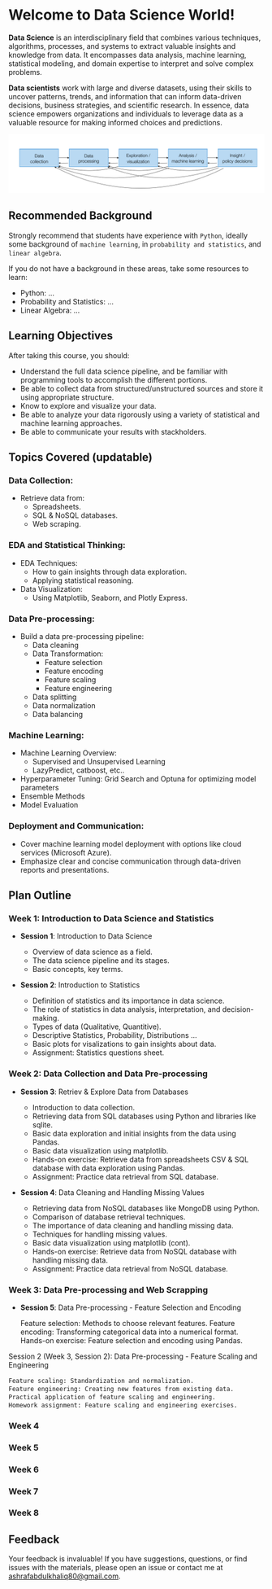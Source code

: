 # Welcome to Data Science World!

**Data Science** is an interdisciplinary field that combines various techniques, algorithms, processes, and systems to extract valuable insights and knowledge from data. It encompasses data analysis, machine learning, statistical modeling, and domain expertise to interpret and solve complex problems. 

**Data scientists** work with large and diverse datasets, using their skills to uncover patterns, trends, and information that can inform data-driven decisions, business strategies, and scientific research. In essence, data science empowers organizations and individuals to leverage data as a valuable resource for making informed choices and predictions.

![Data Science Pipeline](images/data-science-pipeline.png)

##  Recommended Background

Strongly recommend that students have experience with `Python`, ideally some background of `machine learning`, in `probability and statistics`, and `linear algebra`.

If you do not have a background in these areas, take some resources to learn:
- Python: ...
- Probability and Statistics: ...
- Linear Algebra: ...

## Learning Objectives

After taking this course, you should:
- Understand the full data science pipeline, and be familiar with programming tools to accomplish the different portions.
- Be able to collect data from structured/unstructured sources and store it using appropriate structure.
- Know to explore and visualize your data.
- Be able to analyze your data rigorously using a variety of statistical and machine learning approaches.
- Be able to communicate your results with stackholders.

## Topics Covered (updatable)

### Data Collection:
  - Retrieve data from:
    - Spreadsheets.
    - SQL & NoSQL databases.
    - Web scraping.

### EDA and Statistical Thinking:
  - EDA Techniques:
    - How to gain insights through data exploration.
    - Applying statistical reasoning.
- Data Visualization:
    - Using Matplotlib, Seaborn, and Plotly Express.

### Data Pre-processing:
  - Build a data pre-processing pipeline:
    - Data cleaning
    - Data Transformation:
      - Feature selection
      - Feature encoding
      - Feature scaling
      - Feature engineering
    - Data splitting
    - Data normalization
    - Data balancing

### Machine Learning:
  - Machine Learning Overview:
    - Supervised and Unsupervised Learning
    - LazyPredict, catboost, etc..
  - Hyperparameter Tuning: Grid Search and Optuna for optimizing model parameters
  - Ensemble Methods
  - Model Evaluation

### Deployment and Communication:
  - Cover machine learning model deployment with options like cloud services (Microsoft Azure).
  - Emphasize clear and concise communication through data-driven reports and presentations.

## Plan Outline

### Week 1: Introduction to Data Science and Statistics
- **Session 1**: Introduction to Data Science
  - Overview of data science as a field.
  - The data science pipeline and its stages.
  - Basic concepts, key terms.

- **Session 2**: Introduction to Statistics
  - Definition of statistics and its importance in data science.
  - The role of statistics in data analysis, interpretation, and decision-making.
  - Types of data (Qualitative, Quantitive).
  - Descriptive Statistics, Probability, Distributions ...
  - Basic plots for visalizations to gain insights about data.
  - Assignment: Statistics questions sheet.

### Week 2: Data Collection and Data Pre-processing
- **Session 3**: Retriev & Explore Data from Databases
  - Introduction to data collection.
  - Retrieving data from SQL databases using Python and libraries like sqlite.
  - Basic data exploration and initial insights from the data using Pandas.
  - Basic data visualization using matplotlib.
  - Hands-on exercise: Retrieve data from spreadsheets CSV & SQL database with data exploration using Pandas.
  - Assignment: Practice data retrieval from SQL database.

- **Session 4**: Data Cleaning and Handling Missing Values
  - Retrieving data from NoSQL databases like MongoDB using Python.
  - Comparison of database retrieval techniques.
  - The importance of data cleaning and handling missing data.
  - Techniques for handling missing values.
  - Basic data visualization using matplotlib (cont).
  - Hands-on exercise: Retrieve data from NoSQL database with handling missing data.
  - Assignment: Practice data retrieval from NoSQL database.

### Week 3: Data Pre-processing and Web Scrapping
- **Session 5**: Data Pre-processing - Feature Selection and Encoding

    Feature selection: Methods to choose relevant features.
    Feature encoding: Transforming categorical data into a numerical format.
    Hands-on exercise: Feature selection and encoding using Pandas.

Session 2 (Week 3, Session 2): Data Pre-processing - Feature Scaling and Engineering

    Feature scaling: Standardization and normalization.
    Feature engineering: Creating new features from existing data.
    Practical application of feature scaling and engineering.
    Homework assignment: Feature scaling and engineering exercises.
### Week 4

### Week 5

### Week 6

### Week 7

### Week 8

## Feedback

Your feedback is invaluable! If you have suggestions, questions, or find issues with the materials, please open an issue or contact me at ashrafabdulkhaliq80@gmail.com.

